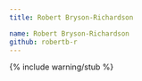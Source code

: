 ```yaml
---
title: Robert Bryson-Richardson

name: Robert Bryson-Richardson
github: robertb-r
---
```

{% include warning/stub %}


